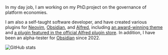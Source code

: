 In my day job, I am working on my PhD.project on the governance of platform 
economies.

I am also a self-taught software developer, and have created various plugins for
[Neovim](http://neovim.io), [Obsidian](http://obsidian.md), and
[Alfred](http://alfredapp.com), including [an award-winning
theme](https://github.com/chrisgrieser/shimmering-focus) and [a plugin
featured in the official Alfred plugin store](https://alfred.app/workflows/chrisgrieser/reddit-browser/). 
In addition, I have been an alpha-tester for [Obsidian](http://obsidian.md)
since 2022.

![GitHub
stats](https://github-readme-stats.vercel.app/api?username=chrisgrieser&show_icons=true&theme=dracula&show=prs_merged)
<!-- https://github.com/anuraghazra/github-readme-stats#github-stats-card -->
